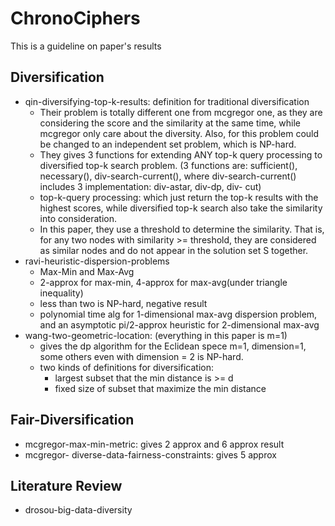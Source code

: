 # ChronoCiphers
This is a guideline on paper's results

## Diversification
- qin-diversifying-top-k-results: definition for traditional diversification
    - Their problem is totally different one from mcgregor one, as they are considering the score and the similarity at the same time, while mcgregor only care about the diversity. Also, for this problem could be changed to an independent set problem, which is NP-hard.
    - They gives 3 functions for extending ANY top-k query processing to diversified top-k search problem. (3 functions are: sufficient(), necessary(), div-search-current(), where div-search-current() includes 3 implementation: div-astar, div-dp, div- cut)
    - top-k-query processing: which just return the top-k results with the highest scores, while diversified top-k search also take the similarity into consideration.
    - In this paper, they use a threshold to determine the similarity. That is, for any two nodes with similarity >= threshold, they are considered as similar nodes and do not appear in the solution set S together.
- ravi-heuristic-dispersion-problems
    - Max-Min and Max-Avg
    - 2-approx for max-min, 4-approx for max-avg(under triangle inequality)
    - less than two is NP-hard, negative result
    - polynomial time alg for 1-dimensional max-avg dispersion problem, and an asymptotic pi/2-approx heuristic for 2-dimensional max-avg
- wang-two-geometric-location: (everything in this paper is m=1)
    - gives the dp algorithm for the Eclidean spece m=1, dimension=1, some others even with dimension = 2 is NP-hard.
    - two kinds of definitions for diversification:
        - largest subset that the min distance is >= d
        - fixed size of subset that maximize the min distance

## Fair-Diversification
- mcgregor-max-min-metric: gives 2 approx and 6 approx result
- mcgregor- diverse-data-fairness-constraints: gives 5 approx

## Literature Review
- drosou-big-data-diversity
